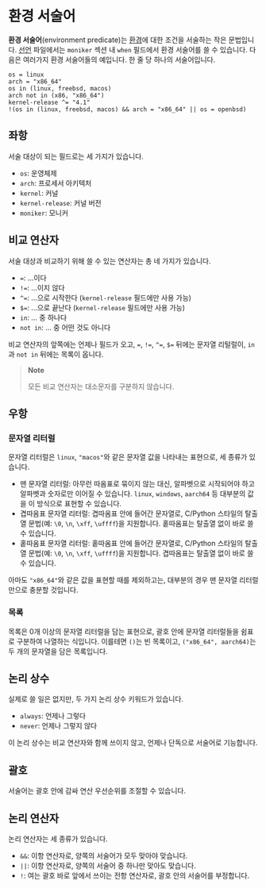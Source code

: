 환경 서술어
===========

**환경 서술어**(environment predicate)는 [환경](environment.ko.md)에 대한
조건을 서술하는 작은 문법입니다.  [선언](manifest.ko.md) 파일에서는 `moniker`
섹션 내 `when` 필드에서 환경 서술어를 쓸 수 있습니다.  다음은 여러가지 환경
서술어들의 예입니다.  한 줄 당 하나의 서술어입니다.

~~~~
os = linux
arch = "x86_64"
os in (linux, freebsd, macos)
arch not in (x86, "x86_64")
kernel-release ^= "4.1"
!(os in (linux, freebsd, macos) && arch = "x86_64" || os = openbsd)
~~~~


좌항
----

서술 대상이 되는 필드로는 세 가지가 있습니다.

 -  `os`: 운영체제
 -  `arch`: 프로세서 아키텍처
 -  `kernel`: 커널
 -  `kernel-release`: 커널 버전
 -  `moniker`: 모니커


비교 연산자
-----------

서술 대상과 비교하기 위해 쓸 수 있는 연산자는 총 네 가지가 있습니다.

 -  `=`: …이다
 -  `!=`: …이지 않다
 -  `^=`: …으로 시작한다 (`kernel-release` 필드에만 사용 가능)
 -  `$=`: …으로 끝난다 (`kernel-release` 필드에만 사용 가능)
 -  `in`: … 중 하나다
 -  `not in`: … 중 어떤 것도 아니다

비교 연산자의 앞쪽에는 언제나 필드가 오고, `=`, `!=`, `^=`, `$=` 뒤에는 문자열
리털럴이, `in`과 `not in` 뒤에는 목록이 옵니다.

> **Note**
>
> 모든 비교 연산자는 대소문자를 구분하지 않습니다.


우항
----

### 문자열 리터럴

문자열 리터럴은 `linux`, `"macos"`와 같은 문자열 값을 나타내는 표현으로,
세 종류가 있습니다.

 -  맨 문자열 리터럴: 아무런 따옴표로 묶이지 않는 대신, 알파벳으로 시작되어야
    하고 알파벳과 숫자로만 이어질 수 있습니다.  `linux`, `windows`, `aarch64`
    등 대부분의 값을 이 방식으로 표현할 수 있습니다.
 -  겹따옴표 문자열 리터럴: 겹따옴표 안에 들어간 문자열로, C/Python 스타일의
    탈출열 문법(예: `\0`, `\n`, `\xff`, `\uffff`)을 지원합니다.
    홑따옴표는 탈출열 없이 바로 쓸 수 있습니다.
 -  홑따옴표 문자열 리터럴: 홑따옴표 안에 들어간 문자열로, C/Python 스타일의
    탈출열 문법(예: `\0`, `\n`, `\xff`, `\uffff`)을 지원합니다.
    겹따옴표는 탈출열 없이 바로 쓸 수 있습니다.

아마도 `"x86_64"`와 같은 값을 표현할 때를 제외하고는,
대부분의 경우 맨 문자열 리터럴만으로 충분할 것입니다.

### 목록

목록은 0개 이상의 문자열 리터럴을 담는 표현으로, 괄호 안에 문자열 리터럴들을
쉼표로 구분하여 나열하는 식입니다. 이를테면 `()`는 빈 목록이고,
`("x86_64", aarch64)`는 두 개의 문자열을 담은 목록입니다.


논리 상수
---------

실제로 쓸 일은 없지만, 두 가지 논리 상수 키워드가 있습니다.

 -  `always`: 언제나 그렇다
 -  `never`: 언제나 그렇지 않다

이 논리 상수는 비교 연산자와 함께 쓰이지 않고, 언제나 단독으로 서술어로
기능합니다.


괄호
----

서술어는 괄호 안에 감싸 연산 우선순위를 조절할 수 있습니다.


논리 연산자
-----------

논리 연산자는 세 종류가 있습니다.

 -  `&&`: 이항 연산자로, 양쪽의 서술어가 모두 맞아야 맞습니다.
 -  `||`: 이항 연산자로, 양쪽의 서술어 중 하나만 맞아도 맞습니다.
 -  `!`: 여는 괄호 바로 앞에서 쓰이는 전항 연산자로,
    괄호 안의 서술어를 부정합니다.
